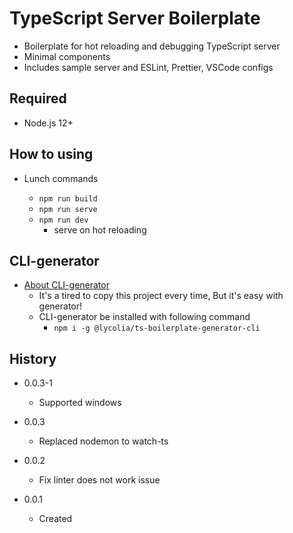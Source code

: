 # TypeScript Server Boilerplate

- Boilerplate for hot reloading and debugging TypeScript server
- Minimal components
- Includes sample server and ESLint, Prettier, VSCode configs

## Required

- Node.js 12+

## How to using

- Lunch commands

  - `npm run build`
  - `npm run serve`
  - `npm run dev`
    - serve on hot reloading

## CLI-generator

- [About CLI-generator](https://github.com/Lycolia/ts-boilerplate-generator-cli#readme)
  - It's a tired to copy this project every time, But it's easy with generator!
  - CLI-generator be installed with following command
    - `npm i -g @lycolia/ts-boilerplate-generator-cli`

## History

- 0.0.3-1

  - Supported windows

- 0.0.3

  - Replaced nodemon to watch-ts

- 0.0.2

  - Fix linter does not work issue

- 0.0.1

  - Created
